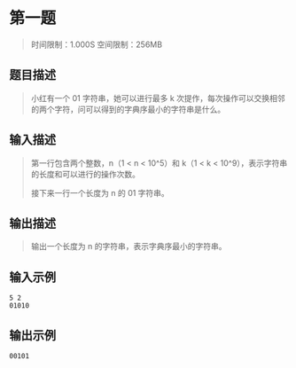 # 第一题

>
> 时间限制：1.000S 空间限制：256MB
> 

## 题目描述

>
> 小红有一个 01 字符串，她可以进行最多 k 次提作，每次操作可以交换相邻的两个字符，问可以得到的字典序最小的字符串是什么。
> 

## 输入描述

>
> 第一行包含两个整数，n（1 < n < 10^5）和 k（1 < k < 10^9），表示字符串的长度和可以进行的操作次数。
> 
> 接下来一行一个长度为 n 的 01 字符串。
> 

## 输出描述

>
> 输出一个长度为 n 的字符串，表示字典序最小的字符串。
> 

## 输入示例

```
5 2
01010
```


## 输出示例

```
00101
```